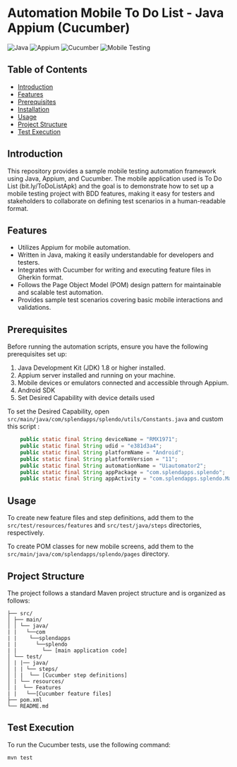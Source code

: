 # Automation Mobile To Do List - Java Appium (Cucumber)

![Java](https://img.shields.io/badge/java-v1.8-blue.svg)
![Appium](https://img.shields.io/badge/appium-v1.21.0-green.svg)
![Cucumber](https://img.shields.io/badge/cucumber-v6.11.0-yellow.svg)
![Mobile Testing](https://img.shields.io/badge/mobile-testing-orange.svg)

## Table of Contents

- [Introduction](#introduction)
- [Features](#features)
- [Prerequisites](#prerequisites)
- [Installation](#installation)
- [Usage](#usage)
- [Project Structure](#project-structure)
- [Test Execution](#test-execution)

## Introduction

This repository provides a sample mobile testing automation framework using Java, Appium, and Cucumber. The mobile application used is To Do List (bit.ly/ToDoListApk) and the goal is to demonstrate how to set up a mobile testing project with BDD features, making it easy for testers and stakeholders to collaborate on defining test scenarios in a human-readable format.

## Features

- Utilizes Appium for mobile automation.
- Written in Java, making it easily understandable for developers and testers.
- Integrates with Cucumber for writing and executing feature files in Gherkin format.
- Follows the Page Object Model (POM) design pattern for maintainable and scalable test automation.
- Provides sample test scenarios covering basic mobile interactions and validations.

## Prerequisites

Before running the automation scripts, ensure you have the following prerequisites set up:

1. Java Development Kit (JDK) 1.8 or higher installed.
2. Appium server installed and running on your machine.
3. Mobile devices or emulators connected and accessible through Appium.
4. Android SDK
5. Set Desired Capability with device details used

To set the Desired Capability, open `src/main/java/com/splendapps/splendo/utils/Constants.java` and custom this script :

```java
	public static final String deviceName = "RMX1971";
	public static final String udid = "e381d3a4";
	public static final String platformName = "Android";
	public static final String platformVersion = "11";
	public static final String automationName = "Uiautomator2";
	public static final String appPackage = "com.splendapps.splendo";
	public static final String appActivity = "com.splendapps.splendo.MainActivity";
```

## Usage

To create new feature files and step definitions, add them to the `src/test/resources/features` and `src/test/java/steps` directories, respectively.

To create POM classes for new mobile screens, add them to the `src/main/java/com/splendapps/splendo/pages` directory.

## Project Structure

The project follows a standard Maven project structure and is organized as follows:

```
├── src/
│ ├── main/
│ │ └── java/
| |   └──com
| |    └──splendapps
| |      └──splendo
| |        └── [main application code]
│ └── test/
│ | |── java/
│ | | └── steps/
│ │ |  └── [Cucumber step definitions]
│ | └── resources/
│ |  └── Features
| |   └──[Cucumber feature files]
├── pom.xml
└── README.md
```
## Test Execution

To run the Cucumber tests, use the following command:

```
mvn test
```
